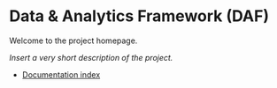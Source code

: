 # Data & Analytics Framework (DAF)

Welcome to the project homepage.

*Insert a very short description of the project.*


* [Documentation index](https://github.com/bianchi74/daf/blob/master/docs/readme.md)
